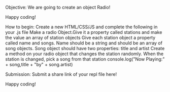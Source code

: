 Objective: We are going to create an object Radio! 

 

Happy coding!

How to begin: 
Create a new HTML/CSS/JS and complete the following in your .js file
Make a radio Object.Give it a property called stations and make the value an array of station objects
Give each station object a property called name and songs. Name should be a string and should be an array of song objects.
Song object should have two properties: title and artist
Create a method on your radio object that changes the station randomly. 
When the station is changed, pick a song from that station console.log("Now Playing:" + song,title + "by" + song.artist)
 

Submission: Submit a share link of your repl file here! 

 

Happy coding!
